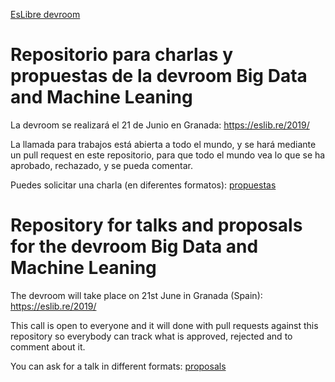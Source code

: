 [EsLibre devroom](https://github.com/eslibre/charlas/blob/master/devrooms/bigdata_ml.md)

# Repositorio para charlas y propuestas de la devroom Big Data and Machine Leaning 

La devroom se realizará el 21 de Junio en Granada: https://eslib.re/2019/

La llamada para trabajos está abierta a todo el mundo, y se hará mediante un pull request en este repositorio, para que todo el mundo vea lo que se ha aprobado, rechazado, y se pueda comentar.

Puedes solicitar una charla (en diferentes formatos): [propuestas](propuestas)

# Repository for talks and proposals for the devroom Big Data and Machine Leaning

The devroom will take place on 21st June in Granada (Spain): https://eslib.re/2019/

This call is open to everyone and it will done with pull requests against this repository so everybody can track what is approved, rejected and to comment about it.

You can ask for a talk in different formats: [proposals](propuestas)

